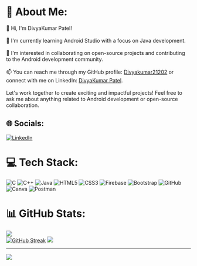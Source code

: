 # 💫 About Me:
👋 Hi, I'm DivyaKumar Patel!<br><br>🌱 I'm currently learning Android Studio with a focus on Java development.<br><br>💞 I'm interested in collaborating on open-source projects and contributing to the Android development community.<br><br>📫 You can reach me through my GitHub profile: [Divyakumar21202](https://github.com/Divyakumar21202) or connect with me on LinkedIn: [DivyaKumar Patel](https://www.linkedin.com/in/divyakumar-patel-3278a525a).<br><br>Let's work together to create exciting and impactful projects! Feel free to ask me about anything related to Android development or open-source collaboration. <br>


## 🌐 Socials:
[![LinkedIn](https://img.shields.io/badge/LinkedIn-%230077B5.svg?logo=linkedin&logoColor=white)](https://linkedin.com/in/in/divyakumar-patel-3278a525a/)

# 💻 Tech Stack:
![C](https://img.shields.io/badge/c-%2300599C.svg?style=for-the-badge&logo=c&logoColor=white) ![C++](https://img.shields.io/badge/c++-%2300599C.svg?style=for-the-badge&logo=c%2B%2B&logoColor=white) ![Java](https://img.shields.io/badge/java-%23ED8B00.svg?style=for-the-badge&logo=java&logoColor=white) ![HTML5](https://img.shields.io/badge/html5-%23E34F26.svg?style=for-the-badge&logo=html5&logoColor=white) ![CSS3](https://img.shields.io/badge/css3-%231572B6.svg?style=for-the-badge&logo=css3&logoColor=white) ![Firebase](https://img.shields.io/badge/firebase-%23039BE5.svg?style=for-the-badge&logo=firebase) ![Bootstrap](https://img.shields.io/badge/bootstrap-%23563D7C.svg?style=for-the-badge&logo=bootstrap&logoColor=white) ![GitHub](https://img.shields.io/badge/GitHub-%23121011.svg?style=for-the-badge&logo=github&logoColor=white) ![Canva](https://img.shields.io/badge/Canva-%2300C4CC.svg?style=for-the-badge&logo=Canva&logoColor=white) ![Postman](https://img.shields.io/badge/Postman-FF6C37?style=for-the-badge&logo=postman&logoColor=white)
# 📊 GitHub Stats:
![](https://github-readme-stats.vercel.app/api?username=Divyakumar21202&theme=dark&hide_border=false&include_all_commits=true&count_private=true)<br/>
<a href="https://git.io/streak-stats"><img src="https://github-readme-streak-stats.herokuapp.com?user=DivyaKumar21202&theme=dark" alt="GitHub Streak" /></a>
![](https://github-readme-stats.vercel.app/api/top-langs/?username=Divyakumar21202&theme=dark&hide_border=false&include_all_commits=true&count_private=true&layout=compact)

---
[![](https://visitcount.itsvg.in/api?id=Divyakumar21202&icon=0&color=0)](https://visitcount.itsvg.in)

<!-- Proudly created with GPRM ( https://gprm.itsvg.in ) -->
